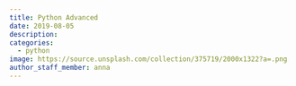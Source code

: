 ```yaml
---
title: Python Advanced
date: 2019-08-05
description: 
categories:
  - python
image: https://source.unsplash.com/collection/375719/2000x1322?a=.png
author_staff_member: anna
---
```

